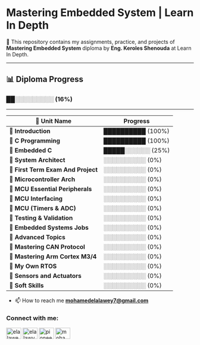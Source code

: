 #  Mastering Embedded System | Learn In Depth

📌 This repository contains my assignments, practice, and projects of **Mastering Embedded System** diploma by **Eng. Keroles Shenouda** at Learn In Depth.

---

## 📊 Diploma Progress  
### ██░░░░░░░░░ (16%)


---

| 📌 Unit Name                            | Progress         |
|-----------------------------------------|-----------------|
| 🔹 **Introduction**                     | ██████████ (100%) |
| 🔹 **C Programming**                    | ██████████ (100%) |
| 🔹 **Embedded C**                       | █████░░░░░░ (25%) |
| 🔹 **System Architect**                  | ░░░░░░░░░░ (0%)  |
| 🔹 **First Term Exam And Project**       | ░░░░░░░░░░ (0%)  |
| 🔹 **Microcontroller Arch**              | ░░░░░░░░░░ (0%)  |
| 🔹 **MCU Essential Peripherals**         | ░░░░░░░░░░ (0%)  |
| 🔹 **MCU Interfacing**                   | ░░░░░░░░░░ (0%)  |
| 🔹 **MCU (Timers & ADC)**                | ░░░░░░░░░░ (0%)  |
| 🔹 **Testing & Validation**              | ░░░░░░░░░░ (0%)  |
| 🔹 **Embedded Systems Jobs**             | ░░░░░░░░░░ (0%)  |
| 🔹 **Advanced Topics**                   | ░░░░░░░░░░ (0%)  |
| 🔹 **Mastering CAN Protocol**            | ░░░░░░░░░░ (0%)  |
| 🔹 **Mastering Arm Cortex M3/4**         | ░░░░░░░░░░ (0%)  |
| 🔹 **My Own RTOS**                       | ░░░░░░░░░░ (0%)  |
| 🔹 **Sensors and Actuators**             | ░░░░░░░░░░ (0%)  |
| 🔹 **Soft Skills**                       | ░░░░░░░░░░ (0%)  |


- 📫 How to reach me **mohamedelalawey7@gmail.com**

<h3 align="left">Connect with me:</h3>
<p align="left">
<a href="https://twitter.com/elalawey" target="blank"><img align="center" src="https://raw.githubusercontent.com/rahuldkjain/github-profile-readme-generator/master/src/images/icons/Social/twitter.svg" alt="elalawey" height="30" width="40" /></a>
<a href="https://linkedin.com/in/elalawy" target="blank"><img align="center" src="https://raw.githubusercontent.com/rahuldkjain/github-profile-readme-generator/master/src/images/icons/Social/linked-in-alt.svg" alt="elalawy" height="30" width="40" /></a>
<a href="https://fb.com/pioneer383" target="blank"><img align="center" src="https://raw.githubusercontent.com/rahuldkjain/github-profile-readme-generator/master/src/images/icons/Social/facebook.svg" alt="pioneer383" height="30" width="40" /></a>
<a href="https://www.hackerrank.com/mohamedelalawey7" target="blank"><img align="center" src="https://raw.githubusercontent.com/rahuldkjain/github-profile-readme-generator/master/src/images/icons/Social/hackerrank.svg" alt="mohamedelalawey7" height="30" width="40" /></a>
</p>
